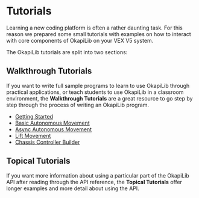# Tutorials

Learning a new coding platform is often a rather daunting task. For this
reason we prepared some small tutorials with examples on how to interact
with core components of OkapiLib on your VEX V5 system.

The OkapiLib tutorials are split into two sections:

## Walkthrough Tutorials

If you want to write full sample programs to learn to use OkapiLib through
practical applications, or teach students to use OkapiLib in a classroom
environment, the **Walkthrough Tutorials** are a great resource to go step by
step through the process of writing an OkapiLib program.

 - [Getting Started](docs/tutorials/walkthrough/gettingStarted.md)
 - [Basic Autonomous Movement](docs/tutorials/walkthrough/basicAutonomousMovement.md)
 - [Async Autonomous Movement](docs/tutorials/walkthrough/asyncAutonomousMovement.md)
 - [Lift Movement](docs/tutorials/walkthrough/liftMovement.md)
 - [Chassis Controller Builder](docs/tutorials/walkthrough/chassisControllerBuilder.md)

## Topical Tutorials

If you want more information about using a particular part of the OkapiLib API
after reading through the API reference, the **Topical Tutorials** offer longer
examples and more detail about using the API.
